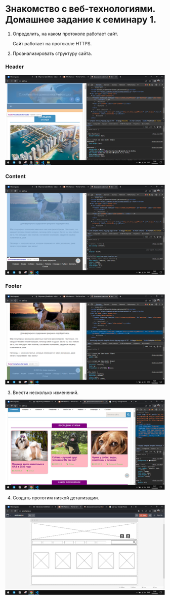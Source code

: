 # Знакомство с веб-технологиями. Домашнее задание к семинару 1.

1. Определить, на каком протоколе работает сайт.

    Сайт работает на протоколе HTTPS.

2. Проанализировать структуру сайта.

### Header
![header](image.png)

### Content
![content](image-1.png)

### Footer
![footer](image-2.png)

3. Внести несколько изменений.

![diff](image-3.png)

4. Создать прототим низкой детализации.

![maket](image-4.png)